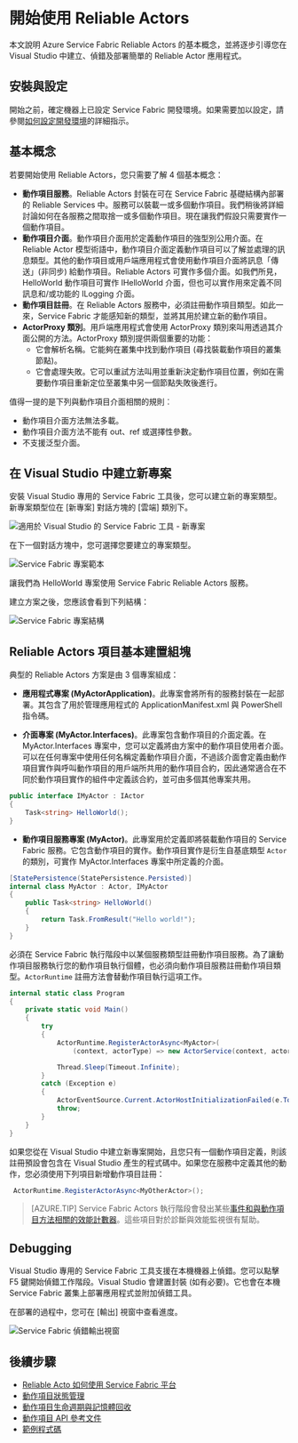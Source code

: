 <properties
   pageTitle="開始使用 Service Fabric Reliable Actors | Microsoft Azure"
   description="本教學課程將引導您使用 Service Fabric Reliable Actors，建立、偵錯及部署簡易動作項目型服務的步驟。"
   services="service-fabric"
   documentationCenter=".net"
   authors="vturecek"
   manager="timlt"
   editor=""/>

<tags
   ms.service="service-fabric"
   ms.devlang="dotnet"
   ms.topic="article"
   ms.tgt_pltfrm="NA"
   ms.workload="NA"
   ms.date="07/06/2016"
   ms.author="vturecek"/>

# 開始使用 Reliable Actors
本文說明 Azure Service Fabric Reliable Actors 的基本概念，並將逐步引導您在 Visual Studio 中建立、偵錯及部署簡單的 Reliable Actor 應用程式。

## 安裝與設定
開始之前，確定機器上已設定 Service Fabric 開發環境。如果需要加以設定，請參閱[如何設定開發環境](service-fabric-get-started.md)的詳細指示。

## 基本概念
若要開始使用 Reliable Actors，您只需要了解 4 個基本概念：

* **動作項目服務**。Reliable Actors 封裝在可在 Service Fabric 基礎結構內部署的 Reliable Services 中。服務可以裝載一或多個動作項目。我們稍後將詳細討論如何在各服務之間取捨一或多個動作項目。現在讓我們假設只需要實作一個動作項目。
* **動作項目介面**。動作項目介面用於定義動作項目的強型別公用介面。在 Reliable Actor 模型術語中，動作項目介面定義動作項目可以了解並處理的訊息類型。其他的動作項目或用戶端應用程式會使用動作項目介面將訊息「傳送」(非同步) 給動作項目。Reliable Actors 可實作多個介面。如我們所見，HelloWorld 動作項目可實作 IHelloWorld 介面，但也可以實作用來定義不同訊息和/或功能的 ILogging 介面。
* **動作項目註冊**。在 Reliable Actors 服務中，必須註冊動作項目類型。如此一來，Service Fabric 才能感知新的類型，並將其用於建立新的動作項目。
* **ActorProxy 類別**。用戶端應用程式會使用 ActorProxy 類別來叫用透過其介面公開的方法。ActorProxy 類別提供兩個重要的功能：
	* 它會解析名稱。它能夠在叢集中找到動作項目 (尋找裝載動作項目的叢集節點)。
	* 它會處理失敗。它可以重試方法叫用並重新決定動作項目位置，例如在需要動作項目重新定位至叢集中另一個節點失敗後進行。

值得一提的是下列與動作項目介面相關的規則︰

- 動作項目介面方法無法多載。
- 動作項目介面方法不能有 out、ref 或選擇性參數。
- 不支援泛型介面。

## 在 Visual Studio 中建立新專案
安裝 Visual Studio 專用的 Service Fabric 工具後，您可以建立新的專案類型。新專案類型位在 [新專案] 對話方塊的 [雲端] 類別下。


![適用於 Visual Studio 的 Service Fabric 工具 - 新專案][1]

在下一個對話方塊中，您可選擇您要建立的專案類型。

![Service Fabric 專案範本][5]

讓我們為 HelloWorld 專案使用 Service Fabric Reliable Actors 服務。

建立方案之後，您應該會看到下列結構：

![Service Fabric 專案結構][2]

## Reliable Actors 項目基本建置組塊

典型的 Reliable Actors 方案是由 3 個專案組成：

* **應用程式專案 (MyActorApplication)**。此專案會將所有的服務封裝在一起部署。其包含了用於管理應用程式的 ApplicationManifest.xml 與 PowerShell 指令碼。

* **介面專案 (MyActor.Interfaces)**。此專案包含動作項目的介面定義。在 MyActor.Interfaces 專案中，您可以定義將由方案中的動作項目使用者介面。可以在任何專案中使用任何名稱定義動作項目介面，不過該介面會定義由動作項目實作與呼叫動作項目的用戶端所共用的動作項目合約，因此通常適合在不同於動作項目實作的組件中定義該合約，並可由多個其他專案共用。

```csharp
public interface IMyActor : IActor
{
    Task<string> HelloWorld();
}
```

* **動作項目服務專案 (MyActor)**。此專案用於定義即將裝載動作項目的 Service Fabric 服務。它包含動作項目的實作。動作項目實作是衍生自基底類型 `Actor` 的類別，可實作 MyActor.Interfaces 專案中所定義的介面。

```csharp
[StatePersistence(StatePersistence.Persisted)]
internal class MyActor : Actor, IMyActor
{
    public Task<string> HelloWorld()
    {
        return Task.FromResult("Hello world!");
    }
}
```

必須在 Service Fabric 執行階段中以某個服務類型註冊動作項目服務。為了讓動作項目服務執行您的動作項目執行個體，也必須向動作項目服務註冊動作項目類型。`ActorRuntime` 註冊方法會替動作項目執行這項工作。

```csharp
internal static class Program
{
    private static void Main()
    {
        try
        {
            ActorRuntime.RegisterActorAsync<MyActor>(
                (context, actorType) => new ActorService(context, actorType, () => new MyActor())).GetAwaiter().GetResult();

            Thread.Sleep(Timeout.Infinite);
        }
        catch (Exception e)
        {
            ActorEventSource.Current.ActorHostInitializationFailed(e.ToString());
            throw;
        }
    }
}

```

如果您從在 Visual Studio 中建立新專案開始，且您只有一個動作項目定義，則該註冊預設會包含在 Visual Studio 產生的程式碼中。如果您在服務中定義其他的動作，您必須使用下列項目新增動作項目註冊：

```csharp
 ActorRuntime.RegisterActorAsync<MyOtherActor>();

```

> [AZURE.TIP] Service Fabric Actors 執行階段會發出某些[事件和與動作項目方法相關的效能計數器](service-fabric-reliable-actors-diagnostics.md#actor-method-events-and-performance-counters)。這些項目對於診斷與效能監視很有幫助。


## Debugging

Visual Studio 專用的 Service Fabric 工具支援在本機機器上偵錯。您可以點擊 F5 鍵開始偵錯工作階段。Visual Studio 會建置封裝 (如有必要)。它也會在本機 Service Fabric 叢集上部署應用程式並附加偵錯工具。

在部署的過程中，您可在 [輸出] 視窗中查看進度。

![Service Fabric 偵錯輸出視窗][3]


## 後續步驟
 - [Reliable Acto 如何使用 Service Fabric 平台](service-fabric-reliable-actors-platform.md)
 - [動作項目狀態管理](service-fabric-reliable-actors-state-management.md)
 - [動作項目生命週期與記憶體回收](service-fabric-reliable-actors-lifecycle.md)
 - [動作項目 API 參考文件](https://msdn.microsoft.com/library/azure/dn971626.aspx)
 - [範例程式碼](https://github.com/Azure/servicefabric-samples)


<!--Image references-->
[1]: ./media/service-fabric-reliable-actors-get-started/reliable-actors-newproject.PNG
[2]: ./media/service-fabric-reliable-actors-get-started/reliable-actors-projectstructure.PNG
[3]: ./media/service-fabric-reliable-actors-get-started/debugging-output.PNG
[4]: ./media/service-fabric-reliable-actors-get-started/vs-context-menu.png
[5]: ./media/service-fabric-reliable-actors-get-started/reliable-actors-newproject1.PNG

<!---HONumber=AcomDC_0713_2016-->